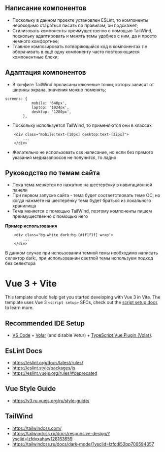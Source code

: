 ## Написание компонентов

-   Поскольку в данном проекте установлен ESLint, то компоненты необходимо стараться писать по правилам, он подскажет;
-   Стилизовать компоненты преимущественно с помощью TailWind, поскольку адаптировать и менять темы удобнее с ним, да и просто немного комфортнее;
-   Главное композировать потворяющийся код в компонентах т.е оборачивать в ещё одну компоненту часто повторяющиеся компонентные блоки;

## Адаптация компонентов

-   В конфиге TailWind прописаны ключевые точки, которы зависят от ширины экрана, значения можно поменять;

```
screens: {
            mobile: '640px',
            laptop: '1024px',
            desktop: '1280px',
        },
```

-   Поскольку используется TailWind, то применяются они в классах

```
    <div class="mobile:text-[10px] desktop:text-[22px]">
        ...
    </div>
```

-   Желательно не использовать css написание, но если без прямого указания медиазапросов не получится, то ладно

## Руководство по темам сайта

-   Пока тема меняется по нажатию на шестерёнку в навигационной панели
-   При первом запуске сайта - тема будет соответствовать теме OC, но когда нажмете на шестерёнку тема будет браться из локального хранилища
-   Тема меняется с помощью TailWind, поэтому компоненты пишем преимущественно с помощью него

**Пример использования**

```
    <div class="bg-white dark:bg-[#1f1f1f] wrap">
        ...
    </div>
```

В данном случае при испоьзовании темной темы необходимо написать селектор dark:, при использовании светлой темы используем подход без селектора

# Vue 3 + Vite

This template should help get you started developing with Vue 3 in Vite. The template uses Vue 3 `<script setup>` SFCs, check out the [script setup docs](https://v3.vuejs.org/api/sfc-script-setup.html#sfc-script-setup) to learn more.

## Recommended IDE Setup

-   [VS Code](https://code.visualstudio.com/) + [Volar](https://marketplace.visualstudio.com/items?itemName=Vue.volar) (and disable Vetur) + [TypeScript Vue Plugin (Volar)](https://marketplace.visualstudio.com/items?itemName=Vue.vscode-typescript-vue-plugin).

## EsLint Docs

-   https://eslint.org/docs/latest/rules/
-   https://eslint.style/packages/js
-   https://eslint.vuejs.org/rules/#deprecated

## Vue Style Guide

-   https://v3.ru.vuejs.org/ru/style-guide/

## TailWind

-   https://tailwindcss.com/
-   https://tailwindcss.ru/docs/responsive-design/?ysclid=lzfdvxahaw128163659
-   https://tailwindcss.ru/docs/dark-mode/?ysclid=lzfcdi53bp706594357
